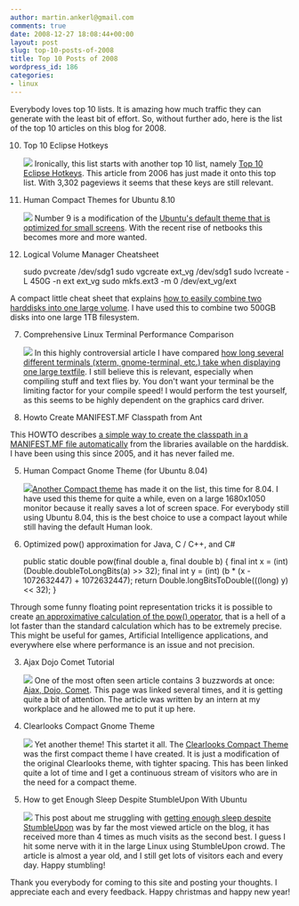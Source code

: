 ```yaml
---
author: martin.ankerl@gmail.com
comments: true
date: 2008-12-27 18:08:44+00:00
layout: post
slug: top-10-posts-of-2008
title: Top 10 Posts of 2008
wordpress_id: 186
categories:
- linux
---
```


Everybody loves top 10 lists. It is amazing how much traffic they can generate with the least bit of effort. So, without further ado, here is the list of the top 10 articles on this blog for 2008.




10. Top 10 Eclipse Hotkeys

    ![](http://martin.ankerl.com/wp-content/uploads/2008/12/hotkeys.png)
Ironically, this list starts with another top 10 list, namely [Top 10 Eclipse Hotkeys](http://martin.ankerl.com/2006/07/20/top-10-eclipse-hotkeys/). This article from 2006 has just made it onto this top list. With 3,302 pageviews it seems that these keys are still relevant.


9. Human Compact Themes for Ubuntu 8.10

    ![](http://martin.ankerl.com/wp-content/uploads/2008/12/compact810.png) Number 9 is a modification of the [Ubuntu's default theme that is optimized for small screens](http://martin.ankerl.com/2008/11/04/human-compact-themes-for-ubuntu-810/). With the recent rise of netbooks this becomes more and more wanted.



8. Logical Volume Manager Cheatsheet

    
    
    sudo pvcreate /dev/sdg1
    sudo vgcreate ext_vg /dev/sdg1
    sudo lvcreate -L 450G -n ext ext_vg
    sudo mkfs.ext3 -m 0 /dev/ext_vg/ext

A compact little cheat sheet that explains [how to easily combine two harddisks into one large volume](http://martin.ankerl.com/2008/02/05/logical-volume-manager-cheatsheet/). I have used this to combine two 500GB disks into one large 1TB filesystem.


7. Comprehensive Linux Terminal Performance Comparison

    ![](http://martin.ankerl.com/wp-content/uploads/2008/12/term-small.png) In this highly controversial article I have compared [how long several different terminals (xterm, gnome-terminal, etc.) take when displaying one large textfile](http://martin.ankerl.com/2007/09/01/comprehensive-linux-terminal-performance-comparison/). I still believe this is relevant, especially when compiling stuff and text flies by. You don't want your terminal be the limiting factor for your compile speed! I would perform the test yourself, as this seems to be highly dependent on the graphics card driver.


6. Howto Create MANIFEST.MF Classpath from Ant

    

    
    
    <property name="jar.name" value="ourjarfile.jar"></property>



This HOWTO describes [a simple way to create the classpath in a MANIFEST.MF file automatically](http://martin.ankerl.com/2005/11/30/howto-create-manifestmf-classpath-from-ant/) from the libraries available on the harddisk. I have been using this since 2005, and it has never failed me.



5. Human Compact Gnome Theme (for Ubuntu 8.04)

    ![](http://martin.ankerl.com/wp-content/uploads/2008/12/s1.png)[Another Compact theme](http://martin.ankerl.com/2008/05/13/human-compact-gnome-theme/) has made it on the list, this time for 8.04. I have used this theme for quite a while, even on a large 1680x1050 monitor because it really saves a lot of screen space. For everybody still using Ubuntu 8.04, this is the best choice to use a compact layout while still having the default Human look.



4. Optimized pow() approximation for Java, C / C++, and C#

    

    
    public static double pow(final double a, final double b) {
        final int x = (int) (Double.doubleToLongBits(a) >> 32);
        final int y = (int) (b * (x - 1072632447) + 1072632447);
        return Double.longBitsToDouble(((long) y) << 32);
    }


Through some funny floating point representation tricks it is possible to create [an approximative calculation of the pow() operator](http://martin.ankerl.com/2007/10/04/optimized-pow-approximation-for-java-and-c-c/), that is a hell of a lot faster than the standard calculation which has to be extremely precise. This might be useful for games, Artificial Intelligence applications, and everywhere else where performance is an issue and not precision.


3. Ajax Dojo Comet Tutorial

    ![](http://martin.ankerl.com/wp-content/uploads/2008/12/hello.png) One of the most often seen article contains 3 buzzwords at once: [Ajax, Dojo, Comet](http://martin.ankerl.com/2007/08/21/ajax-dojo-comet-tutorial/). This page was linked several times, and it is getting quite a bit of attention. The article was written by an intern at my workplace and he allowed me to put it up here.


2. Clearlooks Compact Gnome Theme

    ![](http://martin.ankerl.com/wp-content/uploads/2008/12/clearlooks-compact.png) Yet another theme! This startet it all. The [Clearlooks Compact Theme](http://martin.ankerl.com/2007/11/04/clearlooks-compact-gnome-theme/) was the first compact theme I have created. It is just a modification of the original Clearlooks theme, with tighter spacing. This has been linked quite a lot of time and I get a continuous stream of visitors who are in the need for a compact theme.


1. How to get Enough Sleep Despite StumbleUpon With Ubuntu

    ![](http://martin.ankerl.com/wp-content/uploads/2008/01/stumbling-insomnia.jpg) This post about me struggling with [getting enough sleep despite StumbleUpon](http://martin.ankerl.com/2008/01/24/howto-get-enough-sleep-despite-stumbleupon-with-ubuntu/) was by far the most viewed article on the blog, it has received more than 4 times as much visits as the second best. I guess I hit some nerve with it in the large Linux using StumbleUpon crowd. The article is almost a year old, and I still get lots of visitors each and every day. Happy stumbling!




Thank you everybody for coming to this site and posting your thoughts. I appreciate each and every feedback. Happy christmas and happy new year!
